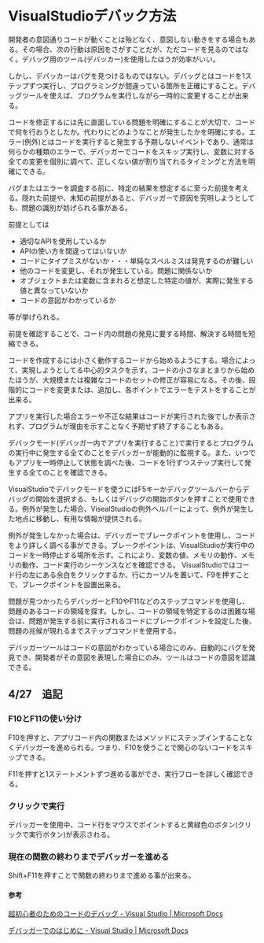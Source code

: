 # VisualStudioデバック方法

開発者の意図通りコードが動くことは殆どなく、意図しない動きをする場合もある。その場合、次の行動は原因をさがすことだが、ただコードを見るのではなく。デバッグ用のツール(デバッカー)を使用したほうが効率がいい。

しかし、デバッカーはバグを見つけるものではない。デバッグとはコードを1ステップずつ実行し、プログラミングが間違っている箇所を正確にすること。デバッグツールを使えば、プログラムを実行しながら一時的に変更することが出来る。

コードを修正するには先に直面している問題を明確にすることが大切で、コードで何を行おうとしたか。代わりにどのようなことが発生したかを明確にする。エラー(例外)とはコードを実行すると発生する予期しないイベントであり、通常は何らかの種類のエラーで、デバッガーでコードをスキップ実行し、変数に対する全ての変更を個別に調べて、正しくない値が割り当てれるタイミングと方法を明確にできる。

バグまたはエラーを調査する前に、特定の結果を想定するに至った前提を考える。隠れた前提や、未知の前提があると、デバッガーで原因を究明しようとしても、問題の識別が妨げられる事がある。

前提としては
- 適切なAPIを使用しているか
- APIの使い方を間違ってはいないか
- コードにタイプミスがないか・・・単純なスペルミスは発見するのが難しい
- 他のコードを変更し、それが発生している。問題に関係ないか
- オブジェクトまたは変数に含まれると想定した特定の値が、実際に発生する値と異なっていないか
- コードの意図がわかっているか

等が挙げられる。

前提を確認することで、コード内の問題の発見に要する時間、解決する時間を短縮できる。

コードを作成するには小さく動作するコードから始めるようにする。場合によって、実現しようとしてる中心的タスクを示す。コードの小さなまとまりから始めたほうが、大規模または複雑なコードのセットの修正が容易になる。その後、段階的にコードを変更または、追加し、各ポイントでエラーをテストをすることが出来る。

アプリを実行した場合エラーや不正な結果はコードが実行された後でしか表示されず、プログラムが理由を示すことなく予期せず終了することもある。

デバックモード(デバッガー内でアプリを実行すること)で実行するとプログラムの実行中に発生する全てのことをデバッガーが能動的に監視する。また、いつでもアプリを一時停止して状態を調べた後、コードを1行ずつステップ実行して発生する全てのことを確認できる。

VisualStudioでデバックモードを使うにはF5キーかデバッグツールバーからデバッグの開始を選択する、もしくはデバッグの開始ボタンを押すことで使用できる。例外が発生した場合、VisealStudioの例外ヘルパーによって、例外が発生した地点に移動し、有用な情報が提供される。

例外が発生しなかった場合は、デバッガーでブレークポイントを使用し、コードをより詳しく調べる事ができる。ブレークポイントは、VisualStudioが実行中のコードを一時停止する場所を示す。これにより、変数の値、メモリの動作、メモリの動作、コード実行のシーケンスなどを確認できる。
VisualStudioではコード行の左にある余白をクリックするか、行にカーソルを置いて、F9を押すことで、ブレークポイントを設置出来る。

問題が見つかったらデバッガーとF10やF11などのステップコマンドを使用し、問題のあるコードの領域を探す。しかし、コードの領域を特定するのは困難な場合は、問題が発生する前に実行されるコードにブレークポイントを設定した後、問題の兆候が現れるまでステップコマンドを使用する。

デバッガーツールはコードの意図がわかっている場合にのみ、自動的にバグを発見でき、開発者がその意図を表現した場合にのみ、ツールはコードの意図を認識できる。

## 4/27　追記

### F10とF11の使い分け

F10を押すと、アプリコード内の関数またはメソッドにステップインすることなくデバッガーを進められる。つまり、F10を使うことで関心のないコードをスキップできる。

F11を押すと1ステートメントずつ進める事ができ、実行フローを詳しく確認できる。

### クリックで実行

デバッガーを使用中、コード行をマウスでポイントすると黄緑色のボタン(クリックで実行ボタン)が表示される。

### 現在の関数の終わりまでデバッガーを進める

Shift+F11を押すことで関数の終わりまで進める事が出来る。

#### 参考

[超初心者のためのコードのデバッグ \- Visual Studio \| Microsoft Docs](https://docs.microsoft.com/ja-jp/visualstudio/debugger/debugging-absolute-beginners?view=vs-2019)

[デバッガーでのはじめに \- Visual Studio \| Microsoft Docs](https://docs.microsoft.com/ja-jp/visualstudio/debugger/debugger-feature-tour?view=vs-2019)